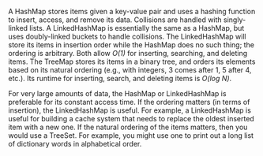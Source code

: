 A HashMap stores items given a key-value pair and uses a hashing function to insert, access, and remove its data. Collisions are handled with singly-linked lists. A LinkedHashMap is essentially the same as a HashMap, but uses doubly-linked buckets to handle collisions. The LinkedHashMap will store its items in insertion order while the HashMap does no such thing; the ordering is arbitrary. Both allow _O(1)_ for inserting, searching, and deleting items. The TreeMap stores its items in a binary tree, and orders its elements based on its natural ordering (e.g., with integers, 3 comes after 1, 5 after 4, etc.). Its runtime for inserting, search, and deleting items is _O(log N)_.

For very large amounts of data, the HashMap or LinkedHashMap is preferable for its constant access time. If the ordering matters (in terms of insertion), the LinkedHashMap is useful. For example, a LinkedHashMap is useful for building a cache system that needs to replace the oldest inserted item with a new one. If the natural ordering of the items matters, then you would use a TreeSet. For example, you might use one to print out a long list of dictionary words in alphabetical order.
